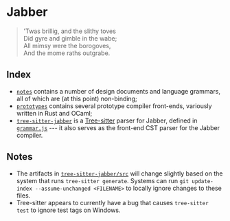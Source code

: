 # Jabber

> 'Twas brillig, and the slithy toves  
> Did gyre and gimble in the wabe;  
> All mimsy were the borogoves,  
> And the mome raths outgrabe.  

## Index
- [`notes`](notes/) contains a number of design documents and language grammars, all of which are (at this point) non-binding;
- [`prototypes`](prototypes/) contains several prototype compiler front-ends, variously written in Rust and OCaml;
- [`tree-sitter-jabber`](tree-sitter-jabber/) is a [Tree-sitter](https://tree-sitter.github.io/tree-sitter/) parser for Jabber, defined in [`grammar.js`](tree-sitter-jabber/grammar.js) --- it also serves as the front-end CST parser for the Jabber compiler.

## Notes
 - The artifacts in [`tree-sitter-jabber/src`](tree-sitter-jabber/src) will change slightly based on the system that runs `tree-sitter generate`. Systems can run `git update-index --assume-unchanged <FILENAME>` to locally ignore changes to these files.
 - Tree-sitter appears to currently have a bug that causes `tree-sitter test` to ignore test tags on Windows.
